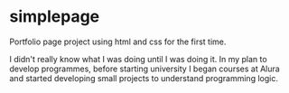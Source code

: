 # simplepage
Portfolio page project using html and css for the first time.

I didn't really know what I was doing until I was doing it. In my plan to develop programmes, before starting university I began courses at Alura and started developing small projects to understand programming logic.
